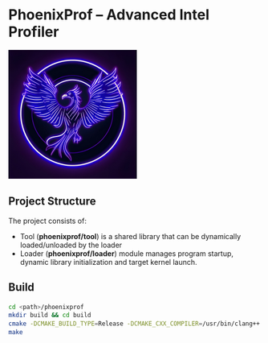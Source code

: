 # PhoenixProf – Advanced Intel Profiler
<img src="assets/logo.jpg" alt="Phoenix logo" width="256"/>

## Project Structure
The project consists of:
- Tool (**phoenixprof/tool**) is a shared library that can be dynamically loaded/unloaded by the loader
- Loader (**phoenixprof/loader**) module manages program startup, dynamic library initialization and target kernel launch.

## Build
``` bash
cd <path>/phoenixprof
mkdir build && cd build
cmake -DCMAKE_BUILD_TYPE=Release -DCMAKE_CXX_COMPILER=/usr/bin/clang++ ..
make
```